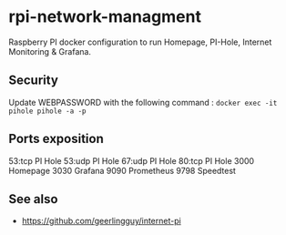# rpi-network-managment

Raspberry PI docker configuration to run Homepage, PI-Hole, Internet Monitoring &amp; Grafana.

## Security

Update WEBPASSWORD with the following command : `docker exec -it pihole pihole -a -p`

## Ports exposition

53:tcp  PI Hole
53:udp  PI Hole
67:udp  PI Hole
80:tcp  PI Hole
3000    Homepage
3030    Grafana
9090    Prometheus
9798    Speedtest

## See also

- https://github.com/geerlingguy/internet-pi
